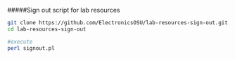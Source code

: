 #####Sign out script for lab resources


```bash
git clone https://github.com/ElectronicsOSU/lab-resources-sign-out.git
cd lab-resources-sign-out

#execute
perl signout.pl
```

